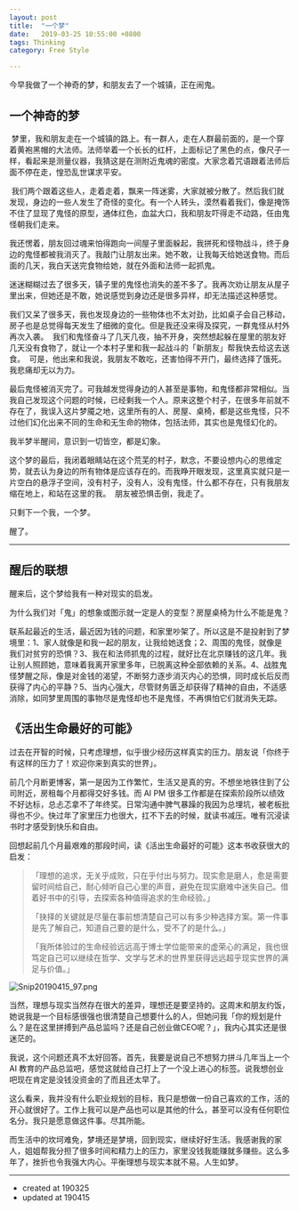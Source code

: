```yaml
---
layout: post
title:  "一个梦"
date:   2019-03-25 10:55:00 +0800
tags: Thinking
category: Free Style

---
```



今早我做了一个神奇的梦，和朋友去了一个城镇，正在闹鬼。 

## 一个神奇的梦
 梦里，我和朋友走在一个城镇的路上。有一群人，走在人群最前面的，是一个穿着黄袍黑帽的大法师。法师举着一个长长的红杆，上面标记了黑色的点，像尺子一样，看起来是测量仪器，我猜这是在测附近鬼魂的密度。大家念着咒语跟着法师后面不停在走，惶恐乱世谋求平安。 

 我们两个跟着这些人，走着走着，飘来一阵迷雾，大家就被分散了。然后我们就发现，身边的一些人发生了奇怪的变化。有一个人转头，漠然看着我们，像是掩饰不住了显现了鬼怪的原型，通体红色，血盆大口，我和朋友吓得走不动路，任由鬼怪朝我们走来。  

我还愣着，朋友回过魂来怕得跑向一间屋子里面躲起，我拼死和怪物战斗，终于身边的鬼怪都被我消灭了。我敲门让朋友出来。她不敢，让我每天给她送食物。而后面的几天，我白天送完食物给她，就在外面和法师一起抓鬼。  

迷迷糊糊过去了很多天，镇子里的鬼怪也消失的差不多了。我再次劝让朋友从屋子里出来，但她还是不敢，她说感觉到身边还是很多异样，却无法描述这种感觉。  

我们又呆了很多天，我也发现身边的一些物体也不太对劲，比如桌子会自己移动，房子也是总觉得每天发生了细微的变化。但是我还没来得及探究，一群鬼怪从村外再次入袭。  我们和鬼怪奋斗了几天几夜，抽不开身，突然想起躲在屋里的朋友好几天没有食物了，就让一个本村子里和我一起战斗的「新朋友」帮我快去给这去送食。  可是，他出来和我说，我朋友不敢吃，还害怕得不开门，最终选择了饿死。我悲痛却无以为力。  

最后鬼怪被消灭完了。可我越发觉得身边的人甚至是事物，和鬼怪都非常相似。当我自己发现这个问题的时候，已经剩我一个人。原来这整个村子，在很多年前就不存在了，我误入这片梦魇之地，这里所有的人、房屋、桌椅，都是这些鬼怪，只不过他们幻化出来不同的生命和无生命的物体，包括法师，其实也是鬼怪幻化的。  

我半梦半醒间，意识到一切皆空，都是幻象。

这个梦的最后，我闭着眼睛站在这个荒芜的村子，默念，不要设想内心的思维定势，就去认为身边的所有物体是应该存在的。而我睁开眼发现，这里真实就只是一片空白的悬浮子空间，没有村子，没有人，没有鬼怪，什么都不存在，只有我朋友缩在地上，和站在这里的我。  朋友被恐惧击倒，我走了。

只剩下一个我，一个梦。

醒了。

---

## 醒后的联想

醒来后，这个梦给我有一种对现实的启发。

为什么我们对「鬼」的想象或图示就一定是人的变型？房屋桌椅为什么不能是鬼？

联系起最近的生活，最近因为钱的问题，和家里吵架了。所以这是不是投射到了梦境里：1、家人就像是和我一起的朋友，让我给她送食；2、周围的鬼怪，就像是我们对贫穷的恐惧？3、我在和法师抓鬼的过程，就好比在北京赚钱的这几年。我让别人照顾她，意味着我离开家里多年，已脱离这种全部依赖的关系。4、战胜鬼怪梦醒之际，像是对金钱的渴望，不断努力逐步消灭内心的恐惧，同时成长后反而获得了内心的平静？5、当内心强大，尽管财务匮乏却获得了精神的自由，不适感消除，如同梦里周围的事物尽是鬼怪却也不是鬼怪，不再惧怕它们就消失无踪。


## 《活出生命最好的可能》


过去在开智的时候，只考虑理想，似乎很少经历这样真实的压力。朋友说「你终于有这样的压力了！欢迎你来到真实的世界」。

前几个月断更博客，第一是因为工作繁忙，生活又是真的穷。不想坐地铁住到了公司附近，房租每个月都得交好多钱。而 AI PM 很多工作都是在探索阶段所以绩效不好达标，总忐忑拿不了年终奖。日常沟通中脾气暴躁的我因为总埋坑，被老板批得也不少。快过年了家里压力也很大，扛不下去的时候，就读书减压。唯有沉浸读书时才感受到快乐和自由。

回想起前几个月最艰难的那段时间，读《活出生命最好的可能》这本书收获很大的启发：


>「理想的追求，无关乎成败，只在乎付出与努力。现实愈是磨人，愈是需要留时间给自己，耐心倾听自己心里的声音，避免在现实磨难中迷失自己。借着好书中的引导，去探索各种值得追求的生命经验。」
>
>「抉择的关键就是尽量在事前想清楚自己可以有多少种选择方案。第一件事是先了解自己，知道自己要的是什么，受不了的是什么。」
>
>「我所体验过的生命经验远远高于博士学位能带来的虚荣心的满足，我也很笃定自己可以继续在哲学、文学与艺术的世界里获得远远超乎现实世界的满足与价值。」

![Snip20190415_97.png](https://upload-images.jianshu.io/upload_images/7196791-214012622a61f5ac.png?imageMogr2/auto-orient/strip%7CimageView2/2/w/1240)


当然，理想与现实当然存在很大的差异，理想还是要坚持的。这周末和朋友约饭，她说我是一个目标感很强也很清楚自己想要什么的人，但她问我「你的规划是什么？是在这里拼搏到产品总监吗？还是自己创业做CEO呢？」，我内心其实还是很迷茫的。

我说，这个问题还真不太好回答。首先，我要是说自己不想努力拼斗几年当上一个 AI 教育的产品总监吧，感觉这就给自己打上了一个没上进心的标签。说我想创业吧现在肯定是没钱没资金的了而且还太早了。

这么看来，我并没有什么职业规划的目标，我只是想做一份自己喜欢的工作，活的开心就很好了。工作上我可以是产品也可以是其他的什么，甚至可以没有任何职位名分。我只是愿意做这件事。尽其所能。

而生活中的坎坷难免，梦境还是梦境，回到现实，继续好好生活。我感谢我的家人，姐姐帮我分担了很多时间和精力上的压力，家里没钱我能赚就多赚些。这么多年了，挫折也令我强大内心。平衡理想与现实本就不易。人生如梦。


---

- created at 190325
- updated at 190415











